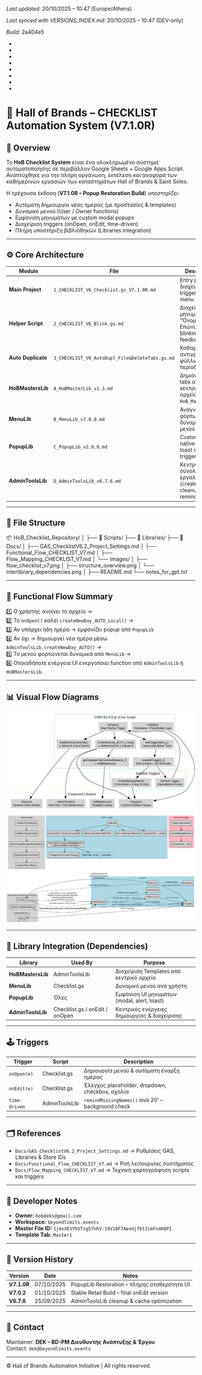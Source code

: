 *Last updated:* 20/10/2025 – 10:47 (Europe/Athens)

*Last synced with VERSIONS_INDEX.md:* 20/10/2025 – 10:47 (DEV-only)

*Build:* 2a404e5



*



*



*



*



*



*



*
*
# 🧩 Hall of Brands – CHECKLIST Automation System (V7.1.0R)

## 📘 Overview
Το **HoB Checklist System** είναι ένα ολοκληρωμένο σύστημα αυτοματοποίησης σε περιβάλλον Google Sheets + Google Apps Script.  
Αναπτύχθηκε για την πλήρη οργάνωση, εκτέλεση και αναφορά των καθημερινών εργασιών των καταστημάτων Hall of Brands & Saint Soles.

Η τρέχουσα έκδοση (**V7.1.0R – Popup Restoration Build**) υποστηρίζει:
- Αυτόματη δημιουργία νέας ημέρας (με προστασίες & templates)
- Δυναμικό μενού (User / Owner functions)
- Εμφάνιση μηνυμάτων με custom modal popups
- Διαχείριση triggers (onOpen, onEdit, time-driven)
- Πλήρη υποστήριξη βιβλιοθηκών (Libraries Integration)

---

## ⚙️ Core Architecture

| Module | File | Description |
|--------|------|-------------|
| **Main Project** | `1_CHECKLIST_V6_Checklist.gs_V7.1.0R.md` | Entry point – διαχείριση triggers, UI menu |
| **Helper Script** | `2_CHECKLIST_V6_Blink.gs.md` | Διαχείριση μηνυμάτων “Όνομα Επώνυμο?” & blinking feedback |
| **Auto Duplicate** | `3_CHECKLIST_V6_AutoDupl_File&DeleteTabs.gs.md` | Καθαρισμός & αντιγραφή φύλλων ανά περίοδο |
| **HoBMastersLib** | `A_HoBMasterLib_v1.3.md` | Δημιουργία tabs από το κεντρικό αρχείο `HoB_Masters` |
| **MenuLib** | `B_MenuLib_v7.0.0.md` | Ανάγνωση & φόρτωση δυναμικού μενού |
| **PopupLib** | `C_PopupLib_v2.0.0.md` | Custom modal, native alert ή toast ανά trigger context |
| **AdminToolsLib** | `D_AdminToolsLib_v6.7.6.md` | Κεντρικό σύνολο εργαλείων (createNewDay, cleanup, reminders) |

---

## 🧱 File Structure

📦 HoB_Checklist_Repository/
│
├── 📂 Scripts/
├── 📂 Libraries/
├── 📂 Docs/
│ ├── GAS_ChecklistV6.2_Project_Settings.md
│ ├── Functional_Flow_CHECKLIST_V7.md
│ ├── Flow_Mapping_CHECKLIST_V7.md
│ └── Images/
│ ├── flow_checklist_v7.png
│ ├── structure_overview.png
│ └── interlibrary_dependencies.png
│
├── README.md
└── notes_for_gpt.txt


---

## 🔁 Functional Flow Summary
1️⃣ Ο χρήστης ανοίγει το αρχείο →  
2️⃣ Το `onOpen()` καλεί `createNewDay_AUTO_Local()` →  
3️⃣ Αν υπάρχει ήδη ημέρα → εμφανίζει popup από `PopupLib`  
4️⃣ Αν όχι → δημιουργεί νέα ημέρα μέσω `AdminToolsLib.createNewDay_AUTO()` →  
5️⃣ Το μενού φορτώνεται δυναμικά από `MenuLib` →  
6️⃣ Οποιαδήποτε ενέργεια UI ενεργοποιεί function από `AdminToolsLib` ή `HoBMastersLib`.

---

## 📊 Visual Flow Diagrams

![Core Script Structure](Docs/Images/flow_core_script_structure.png)
![Trigger Flow](Docs/Images/flow_onOpen_onEdit_triggers.png)
![Library Interconnection](Docs/Images/flow_interlibrary_dependencies.png)

---

## 🧩 Library Integration (Dependencies)
| Library | Used By | Purpose |
|----------|----------|----------|
| **HoBMastersLib** | AdminToolsLib | Διαχείριση Templates από κεντρικό αρχείο |
| **MenuLib** | Checklist.gs | Δυναμικό μενού ανά χρήστη |
| **PopupLib** | Όλες | Εμφάνιση UI μηνυμάτων (modal, alert, toast) |
| **AdminToolsLib** | Checklist.gs / onEdit / onOpen | Κεντρικές ενέργειες δημιουργίας & διαχείρισης |

---

## 🕹️ Triggers
| Trigger | Script | Description |
|----------|----------|-------------|
| `onOpen(e)` | Checklist.gs | Δημιουργία μενού & αυτόματη έναρξη ημέρας |
| `onEdit(e)` | Checklist.gs | Έλεγχος placeholder, dropdown, checkbox, σχόλια |
| `time-driven` | AdminToolsLib | `remindMissingNames()` ανά 20’ – background check |

---

## 🗂️ References
- `Docs/GAS_ChecklistV6.2_Project_Settings.md` → Ρυθμίσεις GAS, Libraries & Store IDs  
- `Docs/Functional_Flow_CHECKLIST_V7.md` → Ροή λειτουργίας συστήματος  
- `Docs/Flow_Mapping_CHECKLIST_V7.md` → Τεχνική χαρτογράφηση scripts και triggers  

---

## 🧠 Developer Notes
- **Owner:** `hobdeks@gmail.com`  
- **Workspace:** `beyondlimits.events`  
- **Master File ID:** `1j4xXEVYhVTzg57nhV-19V16F7AeoUjf6tJimFx4KOPI`  
- **Template Tab:** `Master1`  

---

## 📅 Version History
| Version | Date | Notes |
|----------|------|-------|
| **V7.1.0R** | 07/10/2025 | PopupLib Restoration – πλήρης σταθερότητα UI |
| **V7.0.2** | 01/10/2025 | Stable Retail Build – final onEdit version |
| **V6.7.6** | 25/09/2025 | AdminToolsLib cleanup & cache optimization |

---

## 📩 Contact
Maintainer: **DEK – BD-PM Διευθυντής Ανάπτυξης & Έργου**  
Contact: `dek@beyondlimits.events`

---

© Hall of Brands Automation Initiative | All rights reserved.


